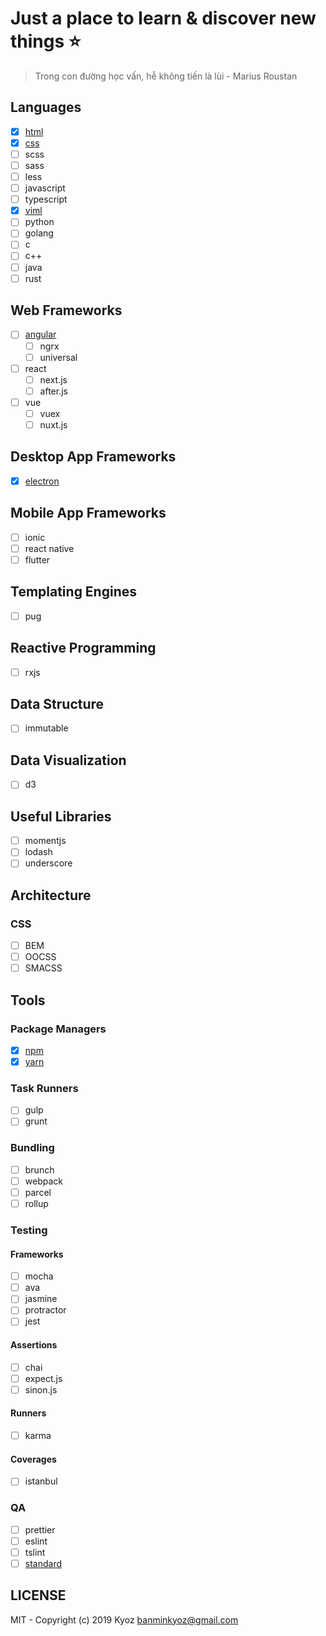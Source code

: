 # Just a place to learn & discover new things :star:
> Trong con đường học vấn, hễ không tiến là lùi - Marius Roustan

## Languages

- [x] [html]()
- [x] [css]()
- [ ] scss
- [ ] sass
- [ ] less
- [ ] javascript
- [ ] typescript
- [x] [viml](./viml)
- [ ] python
- [ ] golang
- [ ] c
- [ ] c++
- [ ] java
- [ ] rust

## Web Frameworks

- [ ] [angular](./angular)
    - [ ] ngrx
    - [ ] universal
- [ ] react
    - [ ] next.js
    - [ ] after.js
- [ ] vue
    - [ ] vuex
    - [ ] nuxt.js

## Desktop App Frameworks

- [x] [electron]()

## Mobile App Frameworks

- [ ] ionic
- [ ] react native
- [ ] flutter

## Templating Engines

- [ ] pug

## Reactive Programming

- [ ] rxjs

## Data Structure

- [ ] immutable

## Data Visualization

- [ ] d3

## Useful Libraries

- [ ] momentjs
- [ ] lodash
- [ ] underscore

## Architecture

### CSS

- [ ] BEM
- [ ] OOCSS
- [ ] SMACSS

## Tools

### Package Managers

- [x] [npm]()
- [x] [yarn]()

### Task Runners

- [ ] gulp
- [ ] grunt

### Bundling

- [ ] brunch
- [ ] webpack
- [ ] parcel
- [ ] rollup

### Testing

#### Frameworks

- [ ] mocha
- [ ] ava
- [ ] jasmine
- [ ] protractor
- [ ] jest

#### Assertions

- [ ] chai
- [ ] expect.js
- [ ] sinon.js

#### Runners

- [ ] karma

#### Coverages

- [ ] istanbul

### QA

- [ ] prettier
- [ ] eslint
- [ ] tslint
- [ ] [standard](https://github.com/standard/standard)

## LICENSE

MIT - Copyright (c) 2019 Kyoz <banminkyoz@gmail.com>

